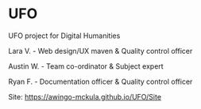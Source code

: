 # UFO
UFO project for Digital Humanities

Lara V. - Web design/UX maven & Quality control officer

Austin W. - Team co-ordinator & Subject expert

Ryan F. - Documentation officer & Quality control officer


Site: https://awingo-mckula.github.io/UFO/Site
